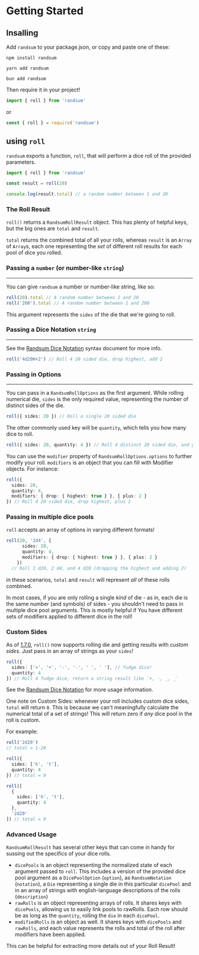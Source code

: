 # Getting Started

## Insalling

Add `randsum` to your package.json, or copy and paste one of these:

`npm install randsum`

`yarn add randsum`

`bun add randsum`

Then require it in your project!

```js
import { roll } from 'randsum'
```

or

```js
const { roll } = require('randsum')
```

## using `roll`

`randsum` exports a function, `roll`, that will perform a dice roll of the provided parameters.

```ts
import { roll } from 'randsum'

const result = roll(20)

console.log(result.total) // a random number between 1 and 20
```

### The Roll Result

`roll()` returns a `RandsumRollResult` object. This has plenty of helpful keys, but the big ones are `total` and `result`.

`total` returns the combined total of all your rolls, whereas `result` is an `Array` of `Array`s, each one representing the _set_ of different roll results for each pool of dice you rolled.

### Passing a `number` (or number-like `string`)

---

You can give `randsum` a number or number-like string, like so:

```ts
roll(20).total // A random number between 1 and 20
roll('200').total // A random number between 1 and 200
```

This argument represents the `sides` of the die that we're going to roll.

### Passing a Dice Notation `string`

---

See the [Randsum Dice Notation](https://github.com/RANDSUM/randsum-ts/blob/main/RANDSUM_DICE_NOTATION.md) syntax document for more info.

```ts
roll('4d20H+2') // Roll 4 20 sided die, drop highest, add 2
```

### Passing in Options

---

You can pass in a `RandsumRollOptions` as the first argument. While rolling numerical die, `sides` is the only required value, representing the number of distinct sides of the die.

```ts
roll({ sides: 20 }) // Roll a single 20 sided die
```

The other commonly used key will be `quantity`, which tells you how many dice to roll.

```ts
roll({ sides: 20, quantity: 4 }) // Roll 4 distinct 20 sided die, and give me the total.
```

You can use the `modifier` property of `RandsumRollOptions.options` to further modify your roll. `modifiers` is an object that you can fill with Modifier objects. For instance:

```ts
roll({
  sides: 20,
  quantity: 4,
  modifiers: { drop: { highest: true } }, { plus: 2 }
}) // Roll 4 20 sided die, drop highest, plus 2
```

### Passing in multiple dice pools

`roll` accepts an array of options in varying different formats!

```ts
roll(20, '2d4', {
      sides: 20,
      quantity: 4,
      modifiers: { drop: { highest: true } }, { plus: 2 }
    })
  // Roll 1 d20, 2 d4, and 4 d20 (dropping the highest and adding 2)
```

in these scenarios, `total` and `result` will represent _all_ of these rolls combined.

In most cases, if you are only rolling a single _kind_ of die - as in, each die is the same number (and symbols) of sides - you shouldn't need to pass in multiple dice pool arguments. This is mostly helpful if You have different sets of modifiers applied to different dice in the roll!

### Custom Sides

As of [1.7.0](https://github.com/RANDSUM/randsum-ts/releases/tag/v1.7.0), `roll()` now supports rolling die and getting results with _custom sides_. Just pass in an array of strings as your `sides`!

```ts
roll({
  sides: ['+', '+', '-', '-', ' ', ' '], // fudge dice!
  quantity: 4
}) // Roll 4 fudge dice, return a string result like `+, -, _, _`
```

See the [Randsum Dice Notation](https://github.com/RANDSUM/randsum-ts/blob/main/RANDSUM_DICE_NOTATION.md) for more usage information.

One note on Custom Sides: whenever your roll includes custom dice sides, `total` will return `0`. This is because we can't meaningfully calculate the numerical total of a set of strings! This will return zero if _any_ dice pool in the roll is custom.

For example:

```ts
roll('2d20')
// total = 1-20

roll({
  sides: ['h', 't'],
  quantity: 4
}) // total = 0

roll([
  {
    sides: ['h', 't'],
    quantity: 4
  },
  '2d20'
]) // total = 0
```

### Advanced Usage

`RandsumRollResult` has several other keys that can come in handy for sussing out the specifics of your dice rolls.

- `dicePools` is an object representing the normalized state of each argument passed to `roll`. This includes a version of the provided dice pool argument as a `DicePoolOption` (`option`), as `RandsumNotation` (`notation`), a `Die` representing a single die in this particular `dicePool` and in an array of strings with english-language descriptions of the rolls (`description`)
- `rawRolls` is an object representing arrays of rolls. It shares keys with `dicePools`, allowing us to easily link pools to rawRolls. Each row should be as long as the `quantity`, rolling the `die` in each `dicePool`.
- `modifiedRolls` is an object as well. It shares keys with `dicePools` and `rawRolls`, and each value represents the rolls and total of the roll after modifiers have been applied.

This can be helpful for extracting more details out of your Roll Result!
